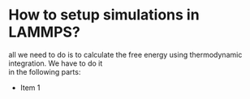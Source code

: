 # How to setup simulations in LAMMPS?  
all we need to do is to calculate the free energy using thermodynamic integration. We have to do it  
in the following parts:  
* Item 1
